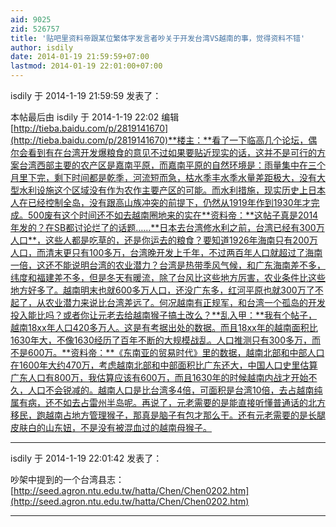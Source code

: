 ```yaml
---
aid: 9025
zid: 526757
title: '贴吧里资料帝跟某位繁体字发言者吵关于开发台湾VS越南的事，觉得资料不错'
author: isdily
date: 2014-01-19 21:59:59+07:00
lastmod: 2014-01-19 22:01:00+07:00
---
```


isdily 于 2014-1-19 21:59:59 发表了：

本帖最后由 isdily 于 2014-1-19 22:02 编辑 [http://tieba.baidu.com/p/2819141670](http://tieba.baidu.com/p/2819141670)**楼主：**看了一下临高几个论坛，偶尔会看到有在台湾开发爆粮食的意见不过如果要贴近现实的话，这并不是可行的方案台湾西部主要的农产区是嘉南平原，而嘉南平原的自然环境是：雨量集中在三个月里下完，剩下时间都是乾季，河流短而急，枯水季丰水季水量差距极大，没有大型水利设施这个区域没有作为农作主要产区的可能。而水利措施，现实历史上日本人在已经控制全岛，没有跟高山族冲突的前提下，仍然从1919年作到1930年才完成。500废有这个时间还不如去越南圈地来的实在**资料帝：**这帖子真是2014年发的？在SB都讨论烂了的话题……**日本去台湾修水利之前，台湾已经有300万人口**，这些人都是吃草的，还是你运去的粮食？要知道1926年海南只有200万人口，而清末更只有100多万，台湾晚开发上千年，不过两百年人口就超过了海南一倍，这还不能说明台湾的农业潜力？台湾是热带季风气候，和广东海南差不多，纬度和福建差不多，但是冬天有暖流，除了台风比这些地方厉害，农业条件比这些地方好多了。越南明末也就600多万人口，还没广东多，红河平原也就300万了不起了，从农业潜力来说比台湾差远了。何况越南有正规军，和台湾一个孤岛的开发投入能比吗？或者你让元老去给越南猴子搞土改么？**乱入甲：**我有个帖子，越南18xx年人口420多万人。这是有考据出处的数据。而且18xx年的越南面积比1630年大，不像1630经历了百年不断的大规模战乱。人口推测只有300多万，而不是600万。**资料帝：**《东南亚的贸易时代》里的数据，越南北部和中部人口在1600年大约470万，考虑越南北部和中部面积比广东还大，中国人口史里估算广东人口有800万，我估算应该有600万，而且1630年的时候越南内战才开始不久，人口不会锐减的。越南人口是比台湾多4倍，可面积是台湾10倍，去占越南纯属有病，还不如去占雷州半岛呢。再说了，元老需要的是能直接听懂普通话的北方移民，跑越南占地方管理猴子，那真是脑子有包才那么干。还有元老需要的是长腿皮肤白的山东妞，不是没有被混血过的越南母猴子。

---------

isdily 于 2014-1-19 22:01:42 发表了：

吵架中提到的一个台湾县志：[http://seed.agron.ntu.edu.tw/hatta/Chen/Chen0202.htm](http://seed.agron.ntu.edu.tw/hatta/Chen/Chen0202.htm)

---------

